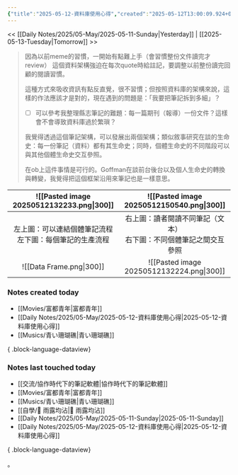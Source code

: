 ```yaml
---
{"title":"2025-05-12-資料庫使用心得","created":"2025-05-12T13:00:09.924+08:00","tags":["#daily_notes"],"dg-publish":true,"permalink":"/Daily Notes/2025/05-May/2025-05-12-資料庫使用心得/","dgPassFrontmatter":true,"updated":"2025-05-12T15:09:45.860+08:00"}
---
```



<< [[Daily Notes/2025/05-May/2025-05-11-Sunday\|Yesterday]] | [[2025-05-13-Tuesday\|Tomorrow]] >>


> 因為以前meme的習慣，一開始有點難上手（會習慣整份文件讀完才review） 這個資料架構強迫在每次quote時給註記，要調整以前整份讀完回顧的閱讀習慣。
> 
> 這種方式來吸收資訊有點反直覺，很不習慣；但按照資料庫的架構來說，這樣的作法應該才是對的，現在遇到的問題是：「我要把筆記拆到多細」？
> 
> - [ ] 可以參考我整理縣志筆記的難題：每一篇期刊（報導）一份文件？這樣會不會導致資料庫過於繁瑣？
> 
> 我覺得透過這個筆記架構，可以發展出兩個架構；類似敘事研究在談的生命史：每一份筆記（資料）都有其生命史；同時，個體生命史的不同階段可以與其他個體生命史交互參照。
> 
> 在ob上這件事情是可行的。Goffman在談前台後台以及個人生命史的轉換與轉變，我覺得把這個框架沿用來筆記也是一樣意思。

| ![[Pasted image 20250512132233.png\|300]] | ![[Pasted image 20250512150540.png\|300]] |
| :---------------------------------------: | :---------------------------------------: |
|      左上圖：可以連結個體筆記流程<br>左下圖：每個筆記的生產流程      |   右上圖：讀者閱讀不同筆記（文本）<br>右下圖：不同個體筆記之間交互參照    |
|         ![[Data Frame.png\|300]]          | ![[Pasted image 20250512132224.png\|300]] |





### Notes created today

- [[Movies/富都青年\|富都青年]]
- [[Daily Notes/2025/05-May/2025-05-12-資料庫使用心得\|2025-05-12-資料庫使用心得]]
- [[Musics/青い珊瑚礁\|青い珊瑚礁]]

{ .block-language-dataview}

### Notes last touched today
- [[交流/協作時代下的筆記軟體\|協作時代下的筆記軟體]]
- [[Movies/富都青年\|富都青年]]
- [[Musics/青い珊瑚礁\|青い珊瑚礁]]
- [[自學/🌱 雨露均沾\|🌱 雨露均沾]]
- [[Daily Notes/2025/05-May/2025-05-11-Sunday\|2025-05-11-Sunday]]
- [[Daily Notes/2025/05-May/2025-05-12-資料庫使用心得\|2025-05-12-資料庫使用心得]]

{ .block-language-dataview}

。